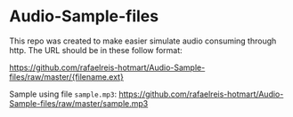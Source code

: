 # Audio-Sample-files
This repo was created to make easier simulate audio consuming through http.
The URL should be in these follow format:

https://github.com/rafaelreis-hotmart/Audio-Sample-files/raw/master/{filename.ext}

Sample using file `sample.mp3`:
https://github.com/rafaelreis-hotmart/Audio-Sample-files/raw/master/sample.mp3
